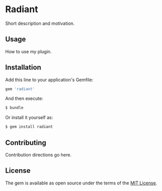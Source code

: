 # Radiant
Short description and motivation.

## Usage
How to use my plugin.

## Installation
Add this line to your application's Gemfile:

```ruby
gem 'radiant'
```

And then execute:
```bash
$ bundle
```

Or install it yourself as:
```bash
$ gem install radiant
```

## Contributing
Contribution directions go here.

## License
The gem is available as open source under the terms of the [MIT License](https://opensource.org/licenses/MIT).
